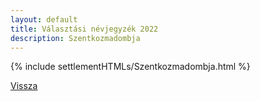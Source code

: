 ```yaml
---
layout: default
title: Választási névjegyzék 2022
description: Szentkozmadombja
---
```


{% include settlementHTMLs/Szentkozmadombja.html %}

[Vissza](./)
